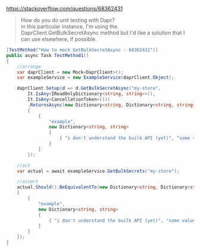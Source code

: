 ﻿https://stackoverflow.com/questions/68362431

>How do you do unit testing with Dapr?  
in this particular instance, I'm using the 
DaprClient.GetBulkSecretAsync method but I'd like
a solution that I can use elsewhere, if possible.

```csharp
[TestMethod("How to mock GetBulkSecretAsync - 68362431")]
public async Task TestMethod1()
{
	//arrange
	var daprClient = new Mock<DaprClient>();
	var exampleService = new ExampleService(daprClient.Object);

	daprClient.Setup(d => d.GetBulkSecretAsync("my-store",
		It.IsAny<IReadOnlyDictionary<string, string>>(),
		It.IsAny<CancellationToken>()))
		.ReturnsAsync(new Dictionary<string, Dictionary<string, string>>
		{
			{
				"example",
				new Dictionary<string, string>
				{
					{ "i don't understand the builk API (yet)", "some value" }
				}
			}
		});

	//act
	var actual = await exampleService.GetBulkSecrets("my-store");

	//assert
	actual.Should().BeEquivalentTo(new Dictionary<string, Dictionary<string, string>>
	{
		{
			"example",
			new Dictionary<string, string>
			{
				{ "i don't understand the builk API (yet)", "some value" }
			}
		}
	});
}
```